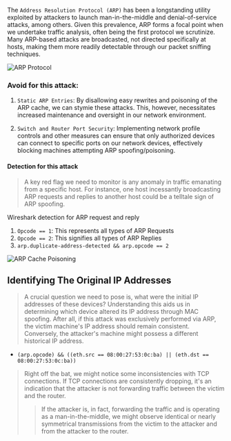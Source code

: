 
The `Address Resolution Protocol (ARP)` has been a longstanding utility exploited by attackers to launch man-in-the-middle and denial-of-service attacks, among others. Given this prevalence, ARP forms a focal point when we undertake traffic analysis, often being the first protocol we scrutinize. Many ARP-based attacks are broadcasted, not directed specifically at hosts, making them more readily detectable through our packet sniffing techniques.


![ARP Protocol](https://academy.hackthebox.com/storage/modules/229/ARP-protocol.png)

### Avoid for this attack: 

1. `Static ARP Entries`: By disallowing easy rewrites and poisoning of the ARP cache, we can stymie these attacks. This, however, necessitates increased maintenance and oversight in our network environment.

2. `Switch and Router Port Security`: Implementing network profile controls and other measures can ensure that only authorized devices can connect to specific ports on our network devices, effectively blocking machines attempting ARP spoofing/poisoning.

#### Detection for this attack
> A key red flag we need to monitor is any anomaly in traffic emanating from a specific host. For instance, one host incessantly broadcasting ARP requests and replies to another host could be a telltale sign of ARP spoofing.

Wireshark detection for ARP request and reply

1. `Opcode == 1`: This represents all types of ARP Requests
2. `Opcode == 2`: This signifies all types of ARP Replies
3. `arp.duplicate-address-detected && arp.opcode == 2`

![ARP Cache Poisoning](https://academy.hackthebox.com/storage/modules/229/ARP-spoofing-poisoning.png)

## Identifying The Original IP Addresses

>A crucial question we need to pose is, what were the initial IP addresses of these devices? Understanding this aids us in determining which device altered its IP address through MAC spoofing. After all, if this attack was exclusively performed via ARP, the victim machine's IP address should remain consistent. Conversely, the attacker's machine might possess a different historical IP address.

- `(arp.opcode) && ((eth.src == 08:00:27:53:0c:ba) || (eth.dst == 08:00:27:53:0c:ba))`


>Right off the bat, we might notice some inconsistencies with TCP connections. If TCP connections are consistently dropping, it's an indication that the attacker is not forwarding traffic between the victim and the router.
>
>>If the attacker is, in fact, forwarding the traffic and is operating as a man-in-the-middle, we might observe identical or nearly symmetrical transmissions from the victim to the attacker and from the attacker to the router.


